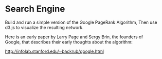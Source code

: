 # Search Engine

Build and run a simple version of the Google PageRank Algorithm, Then use d3.js to visualize the resulting network.

Here is an early paper by Larry Page and Sergy Brin, the founders of Google, that describes their early thoughts about the algorithm:

http://infolab.stanford.edu/~backrub/google.html


